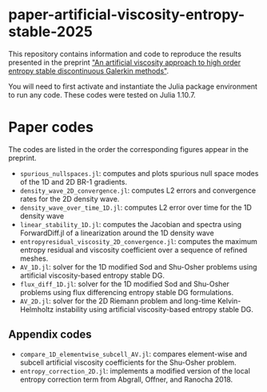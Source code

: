 # paper-artificial-viscosity-entropy-stable-2025

This repository contains information and code to reproduce the results presented in the preprint ["An artificial viscosity approach to high order entropy stable discontinuous Galerkin methods"](https://arxiv.org/abs/2501.16529). 

You will need to first activate and instantiate the Julia package environment to run any code. These codes were tested on Julia 1.10.7. 

# Paper codes

The codes are listed in the order the corresponding figures appear in the preprint. 

* `spurious_nullspaces.jl`: computes and plots spurious null space modes of the 1D and 2D BR-1 gradients.
* `density_wave_2D_convergence.jl`: computes L2 errors and convergence rates for the 2D density wave. 
* `density_wave_over_time_1D.jl`: computes L2 error over time for the 1D density wave
* `linear_stability_1D.jl`: computes the Jacobian and spectra using ForwardDiff.jl of a linearization around the 1D density wave
* `entropyresidual_viscosity_2D_convergence.jl`: computes the maximum entropy residual and viscosity coefficient over a sequence of refined meshes. 
* `AV_1D.jl`: solver for the 1D modified Sod and Shu-Osher problems using artificial viscosity-based entropy stable DG.
* `flux_diff_1D.jl`: solver for the 1D modified Sod and Shu-Osher problems using flux differencing entropy stable DG formulations.
* `AV_2D.jl`: solver for the 2D Riemann problem and long-time Kelvin-Helmholtz instability using artificial viscosity-based entropy stable DG.

## Appendix codes
* `compare_1D_elementwise_subcell_AV.jl`: compares element-wise and subcell artificial viscosity coefficients for the Shu-Osher problem. 
* `entropy_correction_2D.jl`: implements a modified version of the local entropy correction term from Abgrall, Offner, and Ranocha 2018.
